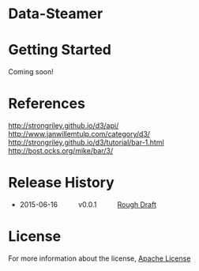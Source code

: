 # Data-Steamer

Getting Started
=============
Coming soon!

References
=============
http://strongriley.github.io/d3/api/<br/>
http://www.janwillemtulp.com/category/d3/<br/>
http://strongriley.github.io/d3/tutorial/bar-1.html<br/>
http://bost.ocks.org/mike/bar/3/<br/>

Release History
=============
 * 2015-06-16   v0.0.1   [Rough Draft](http://anthonyfassett.blogspot.com/2015/06/project-raft-draft-for-data-steamer.html)

License
=============
For more information about the license, [Apache License](https://github.com/fassetar/Data-Steamer/blob/master/LICENSE)
